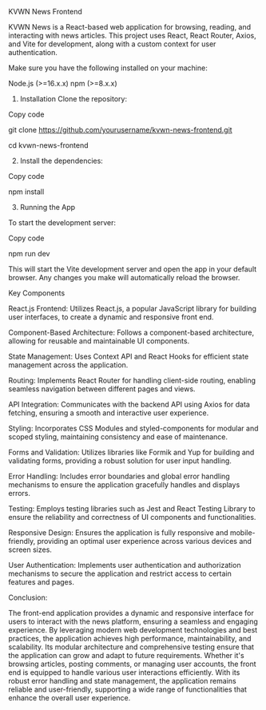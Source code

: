 KVWN News Frontend


KVWN News is a React-based web application for browsing, reading, and interacting with news articles. This project uses React, React Router, Axios, and Vite for development, along with a custom context for user authentication.


Make sure you have the following installed on your machine:

Node.js (>=16.x.x)
npm (>=8.x.x)


1. Installation
Clone the repository:

Copy code

git clone https://github.com/yourusername/kvwn-news-frontend.git

cd kvwn-news-frontend


2. Install the dependencies:

Copy code

npm install


3. Running the App

To start the development server:

Copy code

npm run dev

This will start the Vite development server and open the app in your default browser. Any changes you make will automatically reload the browser.


Key Components

React.js Frontend: Utilizes React.js, a popular JavaScript library for building user interfaces, to create a dynamic and responsive front end.

Component-Based Architecture: Follows a component-based architecture, allowing for reusable and maintainable UI components.

State Management: Uses Context API and React Hooks for efficient state management across the application.

Routing: Implements React Router for handling client-side routing, enabling seamless navigation between different pages and views.

API Integration: Communicates with the backend API using Axios for data fetching, ensuring a smooth and interactive user experience.

Styling: Incorporates CSS Modules and styled-components for modular and scoped styling, maintaining consistency and ease of maintenance.

Forms and Validation: Utilizes libraries like Formik and Yup for building and validating forms, providing a robust solution for user input handling.

Error Handling: Includes error boundaries and global error handling mechanisms to ensure the application gracefully handles and displays errors.

Testing: Employs testing libraries such as Jest and React Testing Library to ensure the reliability and correctness of UI components and functionalities.

Responsive Design: Ensures the application is fully responsive and mobile-friendly, providing an optimal user experience across various devices and screen sizes.

User Authentication: Implements user authentication and authorization mechanisms to secure the application and restrict access to certain features and pages.

Conclusion:

The front-end application provides a dynamic and responsive interface for users to interact with the news platform, ensuring a seamless and engaging experience. By leveraging modern web development technologies and best practices, the application achieves high performance, maintainability, and scalability. Its modular architecture and comprehensive testing ensure that the application can grow and adapt to future requirements. Whether it's browsing articles, posting comments, or managing user accounts, the front end is equipped to handle various user interactions efficiently. With its robust error handling and state management, the application remains reliable and user-friendly, supporting a wide range of functionalities that enhance the overall user experience.


